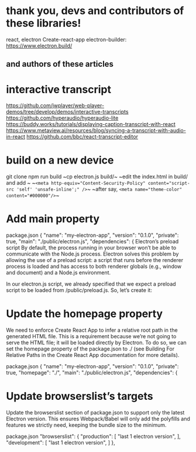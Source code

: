 # thank you, devs and contributors of these libraries!
react, 
electron
Create-react-app
electron-builder: https://www.electron.build/

## and authors of these articles


# interactive transcript
https://github.com/jwplayer/web-player-demos/tree/develop/demos/interactive-transcripts
https://github.com/hyperaudio/hyperaudio-lite
https://buddy.works/tutorials/displaying-caption-transcript-with-react
https://www.metaview.ai/resources/blog/syncing-a-transcript-with-audio-in-react
https://github.com/bbc/react-transcript-editor

# build on a new device
git clone
npm run build
~cp electron.js build/~
~edit the index.html in build/ and add ~
~`<meta http-equiv="Content-Security-Policy" content="script-src 'self' 'unsafe-inline';" />`~
~after say, `<meta name="theme-color" content="#000000"/>`~


# Add main property
package.json
{
  "name": "my-electron-app",
  "version": "0.1.0",
  "private": true,
  "main": "./public/electron.js",
  "dependencies": {
Electron’s preload script
By default, the process running in your browser won’t be able to communicate with the Node.js process. Electron solves this problem by allowing the use of a preload script: a script that runs before the renderer process is loaded and has access to both renderer globals (e.g., window and document) and a Node.js environment.

In our electron.js script, we already specified that we expect a preload script to be loaded from <project-root>/public/preload.js. So, let’s create it:


# Update the homepage property
We need to enforce Create React App to infer a relative root path in the generated HTML file. This is a requirement because we’re not going to serve the HTML file; it will be loaded directly by Electron. To do so, we can set the homepage property of the package.json to ./ (see Building For Relative Paths in the Create React App documentation for more details).

package.json
{
  "name": "my-electron-app",
  "version": "0.1.0",
  "private": true,
  "homepage": "./",
  "main": "./public/electron.js",
  "dependencies": {

# Update browserslist’s targets
Update the browserslist section of package.json to support only the latest Electron version. This ensures Webpack/Babel will only add the polyfills and features we strictly need, keeping the bundle size to the minimum.

package.json
"browserslist": {
   "production": [
      "last 1 electron version",
   ],
   "development": [
      "last 1 electron version",
   ]
 },
